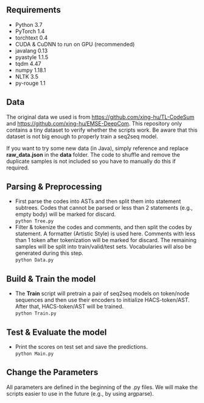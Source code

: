 ## Requirements
* Python 3.7
* PyTorch 1.4
* torchtext 0.4
* CUDA & CuDNN to run on GPU (recommended)
* javalang 0.13
* pyastyle 1.1.5
* tqdm 4.47
* numpy 1.18.1
* NLTK 3.5
* py-rouge 1.1

## Data
The original data we used is from https://github.com/xing-hu/TL-CodeSum and https://github.com/xing-hu/EMSE-DeepCom. This repository only contains a tiny dataset to verify whether the scripts work. Be aware that this dataset is not big enough to properly train a seq2seq model.  

If you want to try some new data (in Java), simply reference and replace **raw_data.json** in the **data** folder. The code to shuffle and remove the duplicate samples is not included so you have to manually do this if required.

## Parsing & Preprocessing
* First parse the codes into ASTs and then split them into statement subtrees. Codes that cannot be parsed or less than 2 statements (e.g., empty body) will be marked for discard.  
  `python Tree.py`
* Filter & tokenize the codes and comments, and then split the codes by statement. A formatter (Artistic Style) is used here. Comments with less than 1 token after tokenization will be marked for discard. The remaining samples will be split into train/valid/test sets. Vocabularies will also be generated during this step.  
  `python Data.py`

## Build & Train the model
* The **Train** script will pretrain a pair of seq2seq models on token/node sequences and then use their encoders to initialize HACS-token/AST. After that, HACS-token/AST will be trained.  
  `python Train.py`

## Test & Evaluate the model
* Print the scores on test set and save the predictions.  
  `python Main.py`

## Change the Parameters
All parameters are defined in the beginning of the .py files. We will make the scripts easier to use in the future (e.g., by using argparse).

